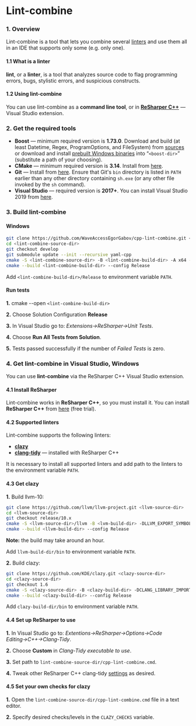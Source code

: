 # Lint-combine

### 1. Overview
Lint-combine is a tool that lets you combine several [linters](https://en.wikipedia.org/wiki/Lint_(software)) and use them all in an IDE that supports only some (e.g. only one).
#### 1.1 What is a linter
**lint**, or a **linter**, is a tool that analyzes source code to flag programming errors, bugs, stylistic errors, and suspicious constructs. 
#### 1.2 Using lint-combine
You can use lint-combine as a **command line tool**, or in [**ReSharper C++**](https://www.jetbrains.com/resharper-cpp/) — Visual Studio extension. 

### 2. Get the required tools 
- **Boost** — minimum required version is **1.73.0**. 
Download and build (at least Datetime, Regex, ProgramOptions, and FileSystem) from [sources](https://www.boost.org/users/download/) or download and install [prebuilt Windows binaries](https://sourceforge.net/projects/boost/files/boost-binaries/) into “`<boost-dir>`” (substitute a path of your choosing).
- **CMake** — minimum required version is **3.14**. Install from [here](https://cmake.org/download/).
- **Git** — Install from [here](https://git-scm.com/download). Ensure that Git's `bin` directory is listed in `PATH` earlier than any other directory containing `sh.exe` (or any other file invoked by the `sh` command).
- **Visual Studio** — required version is **2017+**. You can install Visual Studio 2019 from [here](https://visualstudio.microsoft.com/downloads/).

### 3. Build lint-combine  
#### Windows
```sh
git clone https://github.com/WaveAccessEgorGabov/cpp-lint-combine.git <lint-combine-source-dir>
cd <lint-combine-source-dir>
git checkout develop
git submodule update --init --recursive yaml-cpp
cmake -S <lint-combine-source-dir> -B <lint-combine-build-dir> -A x64 -DBOOST_ROOT=<boost-dir>
cmake --build <lint-combine-build-dir> --config Release
```

Add `<lint-combine-build-dir>/Release` to environment variable `PATH`.

#### Run tests
**1.** cmake --open `<lint-combine-build-dir>`

**2.** Choose Solution Configuration **Release**

**3.** In Visual Studio go to: *Extensions→ReSharper→Unit Tests*.

**4.** Choose **Run All Tests from Solution**.

**5.** Tests passed successfully if the number of *Failed Tests* is zero.

### 4. Get lint-combine in Visual Studio, Windows
You can use **lint-combine** via the ReSharper C++ Visual Studio extension. 
#### 4.1 Install ReSharper 
Lint-combine works in **ReSharper C++**, so you must install it. 
You can install **ReSharper C++** from [here](https://www.jetbrains.com/resharper-cpp/) (free trial).
#### 4.2 Supported linters
Lint-combine supports the following linters:
- **[clazy](https://github.com/KDE/clazy)**
- **[clang-tidy](https://clang.llvm.org/extra/clang-tidy/)** — installed with ReSharper C++

It is necessary to install all supported linters and add path to the linters to the environment variable `PATH`. 

#### 4.3 Get clazy
**1.** Build llvm-10:
```sh
git clone https://github.com/llvm/llvm-project.git <llvm-source-dir>
cd <llvm-source-dir>
git checkout release/10.x
cmake -S <llvm-source-dir>/llvm -B <lvm-build-dir> -DLLVM_EXPORT_SYMBOLS_FOR_PLUGINS=ON -A x64 -Thost=x64 -DLLVM_ENABLE_PROJECTS=clang 
cmake --build <llvm-build-dir> --config Release
```

**Note:** the build may take around an hour.

Add `llvm-build-dir/bin` to environment variable `PATH`.

**2.** Build clazy:

```sh
git clone https://github.com/KDE/clazy.git <clazy-source-dir>
cd <clazy-source-dir>
git checkout 1.6
cmake -S <clazy-source-dir> -B <clazy-build-dir> -DCLANG_LIBRARY_IMPORT=<llvm-build-dir>/lib/clang.lib
cmake --build <clazy-build-dir> --config Release
```

Add `clazy-build-dir/bin` to environment variable `PATH`.

#### 4.4 Set up ReSharper to use
**1.** In Visual Studio go to: *Extentions→ReSharper→Options→Code Editing→C++→Clang-Tidy*.

**2.** Choose **Custom** in *Clang-Tidy executable to use*.

**3.** Set path to `lint-combine-source-dir/cpp-lint-combine.cmd`.

**4.** Tweak other ReSharper C++ clang-tidy [settings](https://www.jetbrains.com/help/resharper/Clang_Tidy_Integration.html) as desired.
 
#### 4.5 Set your own checks for clazy
**1.** Open the `lint-combine-source-dir/cpp-lint-combine.cmd` file in a text editor.
 
**2.** Specify desired checks/levels in the ```CLAZY_CHECKS``` variable.
